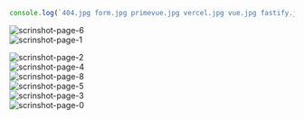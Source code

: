 ```js
console.log(`404.jpg form.jpg primevue.jpg vercel.jpg vue.jpg fastify.jpg index.jpg stats..jpg vite.jpg`.split(' ').filter(w => w.toUpperCase() !== w.toLowerCase()).map((w, i) => `![scrinshot-page-${i}](https://github.com/vadym4che/fastify-primevue-project/blob/main/docs/${w.trim()}")`).join(`  \n`))
```

![scrinshot-page-6](https://github.com/vadym4che/fastify-primevue-project/blob/main/docs/index.jpg")  
![scrinshot-page-1](https://github.com/vadym4che/fastify-primevue-project/blob/main/docs/form.jpg)  
<!-- ![scrinshot-page-7](https://github.com/vadym4che/fastify-primevue-project/blob/main/docs/stats..jpg)   -->
![scrinshot-page-2](https://github.com/vadym4che/fastify-primevue-project/blob/main/docs/primevue.jpg)  
![scrinshot-page-4](https://github.com/vadym4che/fastify-primevue-project/blob/main/docs/vue.jpg)  
![scrinshot-page-8](https://github.com/vadym4che/fastify-primevue-project/blob/main/docs/vite.jpg)  
![scrinshot-page-5](https://github.com/vadym4che/fastify-primevue-project/blob/main/docs/fastify.jpg)  
![scrinshot-page-3](https://github.com/vadym4che/fastify-primevue-project/blob/main/docs/vercel.jpg)  
![scrinshot-page-0](https://github.com/vadym4che/fastify-primevue-project/blob/main/docs/404.jpg)  